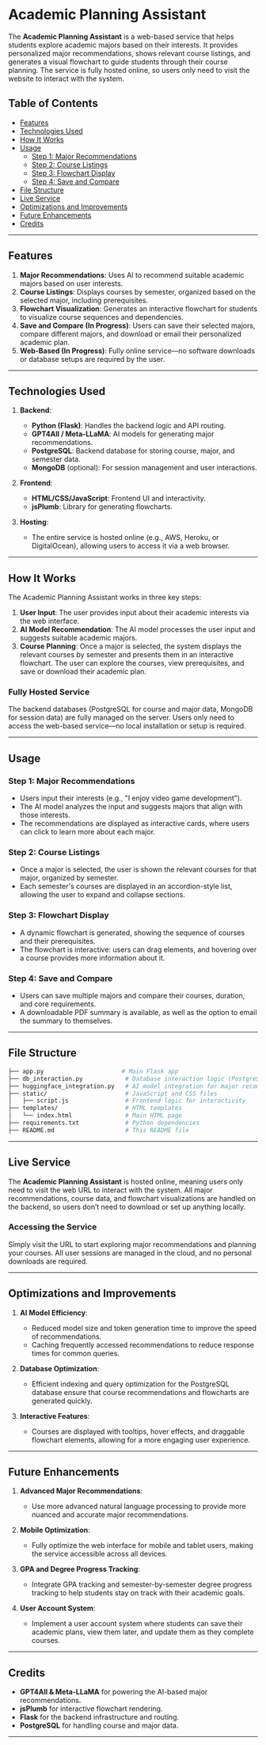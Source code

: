 # Academic Planning Assistant

The **Academic Planning Assistant** is a web-based service that helps students explore academic majors based on their interests. It provides personalized major recommendations, shows relevant course listings, and generates a visual flowchart to guide students through their course planning. The service is fully hosted online, so users only need to visit the website to interact with the system.

## Table of Contents

- [Features](#features)
- [Technologies Used](#technologies-used)
- [How It Works](#how-it-works)
- [Usage](#usage)
  - [Step 1: Major Recommendations](#step-1-major-recommendations)
  - [Step 2: Course Listings](#step-2-course-listings)
  - [Step 3: Flowchart Display](#step-3-flowchart-display)
  - [Step 4: Save and Compare](#step-4-save-and-compare)
- [File Structure](#file-structure)
- [Live Service](#live-service)
- [Optimizations and Improvements](#optimizations-and-improvements)
- [Future Enhancements](#future-enhancements)
- [Credits](#credits)

---

## Features

1. **Major Recommendations**: Uses AI to recommend suitable academic majors based on user interests.
2. **Course Listings**: Displays courses by semester, organized based on the selected major, including prerequisites.
3. **Flowchart Visualization**: Generates an interactive flowchart for students to visualize course sequences and dependencies.
4. **Save and Compare (In Progress)**: Users can save their selected majors, compare different majors, and download or email their personalized academic plan.
5. **Web-Based (In Progress)**: Fully online service—no software downloads or database setups are required by the user.

---

## Technologies Used

1. **Backend**:
   - **Python (Flask)**: Handles the backend logic and API routing.
   - **GPT4All / Meta-LLaMA**: AI models for generating major recommendations.
   - **PostgreSQL**: Backend database for storing course, major, and semester data.
   - **MongoDB** (optional): For session management and user interactions.

2. **Frontend**:
   - **HTML/CSS/JavaScript**: Frontend UI and interactivity.
   - **jsPlumb**: Library for generating flowcharts.

3. **Hosting**:
   - The entire service is hosted online (e.g., AWS, Heroku, or DigitalOcean), allowing users to access it via a web browser.

---

## How It Works

The Academic Planning Assistant works in three key steps:
1. **User Input**: The user provides input about their academic interests via the web interface.
2. **AI Model Recommendation**: The AI model processes the user input and suggests suitable academic majors.
3. **Course Planning**: Once a major is selected, the system displays the relevant courses by semester and presents them in an interactive flowchart. The user can explore the courses, view prerequisites, and save or download their academic plan.

### Fully Hosted Service
The backend databases (PostgreSQL for course and major data, MongoDB for session data) are fully managed on the server. Users only need to access the web-based service—no local installation or setup is required.

---

## Usage

### Step 1: Major Recommendations

- Users input their interests (e.g., "I enjoy video game development").
- The AI model analyzes the input and suggests majors that align with those interests.
- The recommendations are displayed as interactive cards, where users can click to learn more about each major.

### Step 2: Course Listings

- Once a major is selected, the user is shown the relevant courses for that major, organized by semester.
- Each semester's courses are displayed in an accordion-style list, allowing the user to expand and collapse sections.

### Step 3: Flowchart Display

- A dynamic flowchart is generated, showing the sequence of courses and their prerequisites.
- The flowchart is interactive: users can drag elements, and hovering over a course provides more information about it.

### Step 4: Save and Compare

- Users can save multiple majors and compare their courses, duration, and core requirements.
- A downloadable PDF summary is available, as well as the option to email the summary to themselves.

---

## File Structure

```bash
├── app.py                      # Main Flask app
├── db_interaction.py            # Database interaction logic (PostgreSQL, MongoDB)
├── huggingface_integration.py   # AI model integration for major recommendations
├── static/                      # JavaScript and CSS files
│   ├── script.js                # Frontend logic for interactivity
├── templates/                   # HTML templates
│   └── index.html               # Main HTML page
├── requirements.txt             # Python dependencies
├── README.md                    # This README file
```

---

## Live Service

The **Academic Planning Assistant** is hosted online, meaning users only need to visit the web URL to interact with the system. All major recommendations, course data, and flowchart visualizations are handled on the backend, so users don’t need to download or set up anything locally.

### Accessing the Service
Simply visit the URL to start exploring major recommendations and planning your courses. All user sessions are managed in the cloud, and no personal downloads are required.

---

## Optimizations and Improvements

1. **AI Model Efficiency**:
   - Reduced model size and token generation time to improve the speed of recommendations.
   - Caching frequently accessed recommendations to reduce response times for common queries.

2. **Database Optimization**:
   - Efficient indexing and query optimization for the PostgreSQL database ensure that course recommendations and flowcharts are generated quickly.

3. **Interactive Features**:
   - Courses are displayed with tooltips, hover effects, and draggable flowchart elements, allowing for a more engaging user experience.

---

## Future Enhancements

1. **Advanced Major Recommendations**:
   - Use more advanced natural language processing to provide more nuanced and accurate major recommendations.
   
2. **Mobile Optimization**:
   - Fully optimize the web interface for mobile and tablet users, making the service accessible across all devices.

3. **GPA and Degree Progress Tracking**:
   - Integrate GPA tracking and semester-by-semester degree progress tracking to help students stay on track with their academic goals.

4. **User Account System**:
   - Implement a user account system where students can save their academic plans, view them later, and update them as they complete courses.

---

## Credits

- **GPT4All & Meta-LLaMA** for powering the AI-based major recommendations.
- **jsPlumb** for interactive flowchart rendering.
- **Flask** for the backend infrastructure and routing.
- **PostgreSQL** for handling course and major data.

---